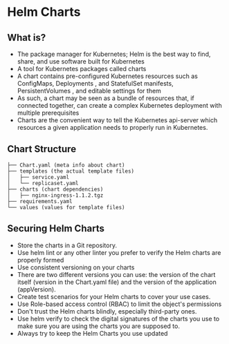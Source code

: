 # Helm Charts

## What is?
- The package manager for Kubernetes; Helm is the best way to find, share, and use software built for Kubernetes
- A tool for Kubernetes packages called charts
- A chart contains pre-configured Kubernetes resources such as ConfigMaps, Deployments , and StatefulSet manifests, PersistentVolumes , and editable settings for them
- As such, a chart may be seen as a bundle of resources that, if connected together, can create a complex Kubernetes deployment with multiple prerequisites
- Charts are the convenient way to tell the Kubernetes api-server which resources a given application needs to properly run in Kubernetes.

## Chart Structure
```
├── Chart.yaml (meta info about chart)
├── templates (the actual template files)
│   ├── service.yaml
│   └── replicaset.yaml
├── charts (chart dependencies)
│   ├── nginx-ingress-1.1.2.tgz
├── requirements.yaml
└── values (values for template files)
```

## Securing Helm Charts
- Store the charts in a Git repository.
- Use helm lint or any other linter you prefer to verify the Helm charts are properly formed
- Use consistent versioning on your charts
- There are two different versions you can use: the version of the chart itself (version in the Chart.yaml file) and the version of the application (appVersion).
- Create test scenarios for your Helm charts to cover your use cases.
- Use Role-based access control (RBAC) to limit the object's permissions
- Don't trust the Helm charts blindly, especially third-party ones.
- Use helm verify to check the digital signatures of the charts you use to make sure you are using the charts you are supposed to.
- Always try to keep the Helm Charts you use updated
